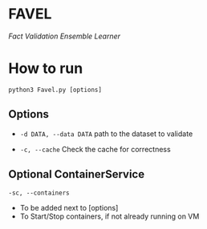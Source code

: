 FAVEL
=
<i>Fact Validation Ensemble Learner</i>

# How to run

```
python3 Favel.py [options]
```

## Options
+ ```-d DATA, --data DATA``` path to the dataset to validate
* ```-c, --cache``` Check the cache for correctness

## Optional ContainerService
  ```-sc, --containers``` 
+ To be added next to [options]
+ To Start/Stop containers, if not already running on VM
